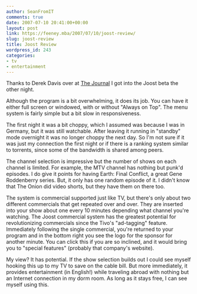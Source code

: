 ```yaml
---
author: SeanFromIT
comments: true
date: 2007-07-10 20:41:00+00:00
layout: post
link: https://feeney.mba/2007/07/10/joost-review/
slug: joost-review
title: Joost Review
wordpress_id: 243
categories:
- tv 
- entertainment
---
```


Thanks to Derek Davis over at [The Journal](http://derekdavis.org/technology/anyone-need-a-joost-invitation/) I got into the Joost beta the other night.  
  
Although the program is a bit overwhelming, it does its job. You can have it either full screen or windowed, with or without "Always on Top". The menu system is fairly simple but a bit slow in responsiveness.  
  
The first night it was a bit choppy, which I assumed was because I was in Germany, but it was still watchable. After leaving it running in "standby" mode overnight it was no longer choppy the next day. So I'm not sure if it was just my connection the first night or if there is a ranking system similar to torrents, since some of the bandwidth is shared among peers.  
  
The channel selection is impressive but the number of shows on each channel is limited. For example, the MTV channel has nothing but punk'd episodes. I do give it points for having Earth: Final Conflict, a great Gene Roddenberry series. But, it only has one random episode of it. I didn't know that The Onion did video shorts, but they have them on there too.  
  
The system is commercial supported just like TV, but there's only about two different commercials that get repeated over and over. They are inserted into your show about one every 10 minutes depending what channel you're watching. The Joost commercial system has the greatest potential for revolutionizing commercials since the Tivo's "ad-tagging" feature. Immediately following the single commercial, you're returned to your program and in the bottom right you see the logo for the sponsor for another minute. You can click this if you are so inclined, and it would bring you to "special features" (probably that company's website).  
  
My view? It has potential. If the show selection builds out I could see myself hooking this up to my TV to save on the cable bill. But more immediately, it provides entertainment (in English!) while traveling abroad with nothing but an Internet connection in my dorm room. As long as it stays free, I can see myself using this.
